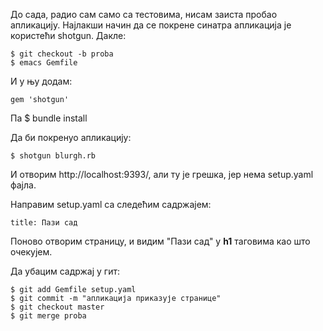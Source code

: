 
До сада, радио сам само са тестовима, нисам заиста пробао
апликацију. Најлакши начин да се покрене синатра апликација је
користећи shotgun. Дакле:

    $ git checkout -b proba
    $ emacs Gemfile

И у њу додам:

    gem 'shotgun'
    
Па
    $ bundle install
    
Да би покренуо апликацију:

    $ shotgun blurgh.rb
    
И отворим http://localhost:9393/, али ту је грешка, јер нема setup.yaml фајла.

Направим setup.yaml са следећим садржајем:    

    title: Пази сад
    
Поново отворим страницу, и видим "Пази сад" у **h1** таговима као што
очекујем.

Да убацим садржај у гит:

    $ git add Gemfile setup.yaml
    $ git commit -m "апликација приказује странице"
    $ git checkout master
    $ git merge proba
